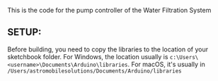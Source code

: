 This is the code for the pump controller of the Water Filtration System


## SETUP:

Before building, you need to copy the libraries to the location of your sketchbook folder. For Windows, the location usually is `c:\Users\<username>\Documents\Arduino\libraries`. For macOS, it's usually in `/Users/astromobilesolutions/Documents/Arduino/libraries`